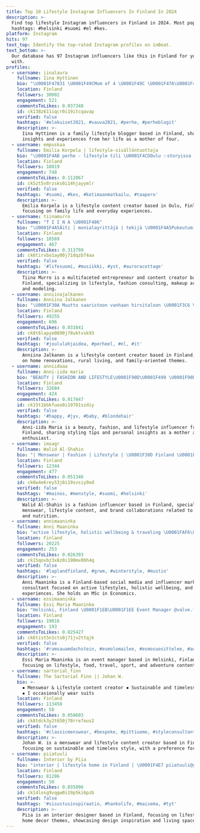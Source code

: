 ```yaml
---
title: Top 10 Lifestyle Instagram Influencers In Finland In 2024
description: >-
  Find top lifestyle Instagram influencers in Finland in 2024. Most popular
  hashtags: #helsinki #suomi #el #kes.
platform: Instagram
hits: 97
text_top: Identify the top-rated Instagram profiles on inBeat.
text_bottom: >-
  Our database has 97 Instagram influencers like this in Finland for you to work
  with.
profiles:
  - username: iinalaura
    fullname: Iina Hyttinen
    bio: "\U0001F47831 \U0001F49CMom of 4 \U0001F49C \U0001F476\U0001F467\U0001F3FC\U0001F469\U0001F469 \U0001F4E9 Contact iina.hyttinen@gmail.com or DM \U0001F4BBFamily lifestyle blogger Tiktok @iinalaura"
    location: Finland
    followers: 30002
    engagement: 521
    commentsToLikes: 0.037348
    id: ck138z611iqcr0i19itcqavap
    verified: false
    hashtags: '#elokuiset2021, #vauva2021, #perhe, #perheblogit'
    description: >-
      Iina Hyttinen is a family lifestyle blogger based in Finland, sharing
      insights and experiences from her life as a mother of four.
  - username: empuskaa
    fullname: Emilia Korpela | lifestyle-sisällöntuottaja
    bio: "\U0001F4AB perhe - lifestyle tili \U0001F4CDOulu ✨storyissa aktiivista arkielämää \U0001F4F8 @ikuistaenemilia \U0001F4E7 emiliakorpela@outlook.com"
    location: Finland
    followers: 10819
    engagement: 748
    commentsToLikes: 0.112067
    id: ck5zt5v8rzsks0i14hjayymlr
    verified: false
    hashtags: '#suomi, #kes, #kotimaanmatkailu, #taapero'
    description: >-
      Emilia Korpela is a lifestyle content creator based in Oulu, Finland,
      focusing on family life and everyday experiences.
  - username: tiinamurro
    fullname: "T I I N A \U0001F406"
    bio: "\U0001F4A5Äiti | monialayrittäjä | tekijä \U0001F4A5Pukeutumisneuvoja | meikkitaiteilija | mainosmalli | korttikuningatar \U0001F4A5Lifestyleä \U0001F4A5Lahti \U0001F4A5tiina.murro@gmail.com"
    location: Finland
    followers: 10569
    engagement: 467
    commentsToLikes: 0.313799
    id: ck6tirvbo1ay00j71dqzbf4aa
    verified: false
    hashtags: '#lifesuomi, #musiikki, #yst, #auroracottage'
    description: >-
      Tiina Murro is a multifaceted entrepreneur and content creator based in
      Finland, specializing in lifestyle, fashion consulting, makeup artistry,
      and modeling.
  - username: anniinajalkanen
    fullname: Anniina Jalkanen
    bio: "\U0001F30A Muutto saaristoon vanhaan hirsitaloon \U0001F3C6 Vuoden Lifestylekanava-20 \U0001F402 @tarinoidentila \U0001F4E9 anniinajalkanen@gmail.com \U0001F3A5 YOUTUBE:"
    location: Finland
    followers: 49255
    engagement: 696
    commentsToLikes: 0.033841
    id: ck8t6lapye0890j78uktvsk93
    verified: false
    hashtags: '#joululahjaidea, #perheel, #el, #it'
    description: >-
      Anniina Jalkanen is a lifestyle content creator based in Finland, focusing
      on home renovations, rural living, and family-oriented themes.
  - username: anniidaaa
    fullname: Anni-iida maria
    bio: "BEAUTY | FASHION AND LIFESTYLE\U0001F90D\U0001F499 \U0001F90D23 \U0001F487\U0001F3FC‍♀️@hairbyanniiida \U0001F90DJyväskylä \U0001F90Dmom to one\U0001F467\U0001F3FC"
    location: Finland
    followers: 32684
    engagement: 424
    commentsToLikes: 0.017847
    id: ck15t1bbkfuoo0i19781szdiy
    verified: false
    hashtags: '#happy, #jyv, #baby, #blondehair'
    description: >-
      Anni-iida Maria is a beauty, fashion, and lifestyle influencer from
      Finland, sharing styling tips and personal insights as a mother and hair
      enthusiast.
  - username: imsagr
    fullname: Walid Al-Shahin
    bio: "| Menswear | Fashion | Lifestyle | \U0001F30D Finland \U0001F1EB\U0001F1EE | Espoo\U0001F4CD \U0001F3F7@pulsnutritionfinland ( CODE : WALID ) -25% ✉️ For business inquiries DM"
    location: Finland
    followers: 12344
    engagement: 477
    commentsToLikes: 0.051346
    id: ck0w4e6rey53j0i19svsiy9od
    verified: false
    hashtags: '#mainos, #menstyle, #suomi, #helsinki'
    description: >-
      Walid Al-Shahin is a fashion influencer based in Finland, specializing in
      menswear, lifestyle content, and brand collaborations related to fashion
      and nutrition.
  - username: annimaaninka
    fullname: Anni Maaninka
    bio: "active lifestyle, holistic wellbeing & traveling \U0001FAF6\U0001F3FD MSc in Economics - social media & influencer marketing consultant business: maaninkaanni@gmail.com"
    location: Finland
    followers: 20225
    engagement: 253
    commentsToLikes: 0.026393
    id: ck15qovbz3x8z0i190mx0bh4q
    verified: false
    hashtags: '#laplandfinland, #grwm, #winterstyle, #mustio'
    description: >-
      Anni Maaninka is a Finland-based social media and influencer marketing
      consultant focused on active lifestyles, holistic wellbeing, and travel
      experiences. She holds an MSc in Economics.
  - username: essimaaninka
    fullname: Essi Maria Maaninka
    bio: "Helsinki, Finland \U0001F1EB\U0001F1EE Event Manager @valve.fi \U0001F933\U0001F3FC Lifestyle, food, travel, sport & adventures \U0001F48C e.maaninka@gmail.com"
    location: Finland
    followers: 19016
    engagement: 193
    commentsToLikes: 0.025427
    id: ck6tist5n1cts0j71jv2ttqjk
    verified: false
    hashtags: '#ramsauamdachstein, #esmolomailee, #esmosuosittelee, #austria'
    description: >-
      Essi Maria Maaninka is an event manager based in Helsinki, Finland,
      focusing on lifestyle, food, travel, sport, and adventure content.
  - username: sartorial_finn
    fullname: The Sartorial Finn || Johan W.
    bio: >-
      ▪️ Menswear & Lifestyle content creator ▪️ Sustainable and timeless style
      ▪️ I occasionally wear suits
    location: Finland
    followers: 113450
    engagement: 58
    commentsToLikes: 0.050603
    id: ck8tdck3y2t650j78rre7ous2
    verified: false
    hashtags: '#classicmenswear, #bespoke, #pittiuomo, #styleconsultant'
    description: >-
      Johan W. is a menswear and lifestyle content creator based in Finland,
      focusing on sustainable and timeless style, with a preference for suits.
  - username: piiatuuli
    fullname: Interior by Piia
    bio: "interior | lifestyle home in Finland | \U0001F4E7 piiatuuli@gmail.com"
    location: Finland
    followers: 81286
    engagement: 50
    commentsToLikes: 0.035896
    id: ck14losg9vqgw0i19p5ki6pzb
    verified: false
    hashtags: '#sisustusinspiraatio, #hankolife, #maisema, #tyt'
    description: >-
      Piia is an interior designer based in Finland, focusing on lifestyle and
      home decor themes, showcasing design inspiration and living spaces.
---
```


